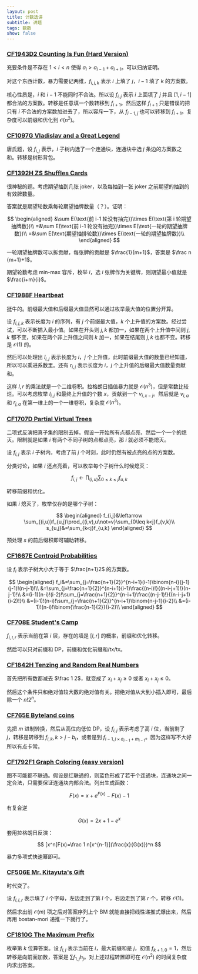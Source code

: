 ```yaml
---
layout: post
title: 计数选讲
subtitle: 讲题
tags: 数数
show: false
---
```


### [CF1943D2 Counting Is Fun (Hard Version)](https://www.luogu.com.cn/problem/CF1943D2)

充要条件是不存在 $1<i<n$ 使得 $a_i>a_{i-1}+a_{i+1}$。可以归纳证明。

对这个东西计数，暴力需要记两维，$f_{i,j,k}$ 表示 $i$ 上填了 $j$，$i-1$ 填了 $k$ 的方案数。

核心性质是，$i$ 和 $i-1$ 不能同时不合法。所以设 $f_{i,j}$ 表示 $i$ 上面填了 $j$ 并且 $[1,i-1]$ 都合法的方案数。转移是任意填一个数转移到 $f_{i+1}$。然后这样 $f_{i+1}$ 只是错误的把只有 $i$ 不合法的方案数加进去了，所以容斥一下，从 $f_{i-1,j}$ 也可以转移到 $f_{i+1}$。复杂度可以前缀和优化到 $\mathcal O(n^2)$。

### [CF1097G Vladislav and a Great Legend](https://codeforces.com/problemset/problem/1097/G)

唐氏题，设 $f_{i,j}$ 表示，$i$ 子树内选了一个连通块，连通块中选 $j$ 条边的方案数之和。转移是树形背包。

### [CF1392H ZS Shuffles Cards](https://www.luogu.com.cn/problem/CF1392H)

很神秘的题。考虑期望抽到几张 joker，以及每抽到一张 joker 之前期望的抽到的有效牌数量。

答案就是期望轮数乘每轮期望抽牌数量（？）。证明：

$$
\begin{aligned}
&\sum E(\text{前 i-1 轮没有抽完})\times E(\text{第 i 轮期望抽牌数})\\
=&\sum E(\text{前 i-1 轮没有抽完})\times E(\text{一轮的期望抽牌数})\\
=&\sum E(\text{期望抽排轮数})\times E(\text{一轮的期望抽牌数})\\
\end{aligned}
$$

一轮期望抽牌数可以拆贡献，每张牌的贡献是 $\frac{1}{m+1}$，答案是 $\frac n {m+1}+1$。

期望轮数考虑 min-max 容斥，枚举 $i$，选 $i$ 张牌作为关键牌，则期望最小值就是 $\frac{i+m}{i}$。

### [CF1988F Heartbeat](https://www.luogu.com.cn/problem/CF1988F)

挺牛的。前缀最大值和后缀最大值显然可以通过枚举最大值的位置分开算。

设 $f_{i,j,k}$ 表示长度为 $i$ 的序列，有 $j$ 个前缀最大值，$k$ 个上升值的方案数。经过尝试，可以不断插入最小值。如果在开头则 $j,k$ 都加一，如果在两个上升值中间则 $j,k$ 都不变，如果在两个非上升值之间则 $k$ 加一，如果在结尾则 $j,k$ 也都不变。转移是 $\mathcal O(1)$ 的。

然后可以处理出 $l_{i,j}$ 表示长度为 $i$，$j$ 个上升值，此时前缀最大值的数量已经知道，所以可以乘进系数里。还有 $r_{i,j}$ 表示长度为 $i$，$j$ 个上升值的后缀最大值数量贡献和。

这样 $l,r$ 的乘法就是一个二维卷积。拉格朗日插值暴力就是 $\mathcal O(n^3)$，但是常数比较烂。可以考虑枚举 $l_{i,j}$ 和最终上升值的个数 $x$，贡献到一个 $v_{i,x-j}$。然后就是 $v_{i,a}$ 和 $r_{j,a}$ 在第一维上的一个一维卷积，复杂度 $\mathcal O(n^3)$。

### [CF1707D Partial Virtual Trees](https://www.luogu.com.cn/problem/CF1707D)

二项式反演把真子集的限制去掉。假设一开始所有点都点亮，然后一个一个的熄灭。限制就是如果 $i$ 有两个不同子树的点都点亮，那 $i$ 就必须不能熄灭。

设 $f_{i,j}$ 表示 $i$ 子树内，考虑了前 $j$ 个时刻，此时仍然有被点亮的点的方案数。

分类讨论，如果 $i$ 还点亮着，可以枚举每个子树什么时候熄灭：

$$
f_{i,j}\leftarrow \prod_{(i,u)}\sum_{0\leq k\leq j} f_{u,k}
$$

转移前缀和优化。

如果 $i$ 熄灭了，枚举仅存的是哪个子树：

$$
\begin{aligned}
f_{i,j}&\leftarrow \sum_{(i,u)}f_{u,j}\prod_{(i,v),u\not=v}\sum_{0\leq k<j}f_{v,k}\\
s_{u,j}&=\sum_{k<j}f_{u,k}
\end{aligned}
$$

预处理 $s$ 的前后缀积即可辅助转移。

### [CF1667E Centroid Probabilities](https://www.luogu.com.cn/problem/CF1667E)

设 $f_i$ 表示子树大小大于等于 $\frac{n+1}2$ 的方案数。

$$
\begin{aligned}
f_i&=\sum_{j=\frac{n+1}{2}}^{n-i+1}(i-1)\binom{n-i}{j-1}(j-1)!(n-j-1)!\\
&=\sum_{j=\frac{n+1}{2}}^{n-i+1}(i-1)\frac{(n-i)!}{(n-i-j+1)!}(n-j-1)!\\
&=(i-1)(n-i)!(i-2)!\sum_{j=\frac{n+1}{2}}^{n-i+1}\frac{(n-j-1)!}{(n-i-j+1)(i-2)!}\\
&=(i-1)!(n-i)!\sum_{j=\frac{n+1}{2}}^{n-i+1}\binom{n-j-1}{i-2}\\
&=(i-1)!(n-i)!\binom{\frac{n-1}{2}}{i-2}\\
\end{aligned}
$$

### [CF708E Student's Camp](https://www.luogu.com.cn/problem/CF708E)

$f_{i,l,r}$ 表示当前在第 $i$ 层，存在的墙是 $[l,r]$ 的概率，前缀和优化转移。

然后可以只对前缀和 DP，前缀和优化前缀和/tx/tx。

### [CF1842H Tenzing and Random Real Numbers](https://www.luogu.com.cn/problem/CF1842H)

首先把所有数都减去 $\frac 1 2$，就变成了 $x_i+x_j\geq 0$ 或者 $x_i+x_j\leq 0$。

然后这个条件只和绝对值较大数的绝对值有关。把绝对值从大到小插入即可，最后除一个 $n!2^n$。

### [CF765E Byteland coins](https://www.luogu.com.cn/problem/CF756E)

先把 $m$ 进制转换，然后从高位向低位 DP，设 $f_{i,j}$ 表示考虑了高 $i$ 位，当前剩了 $j$，转移是转移到 $f_{i,k},k>j-b_i$，或者是到 $f_{i-1,j\times a_{i-1}+m_{i-1}}$。因为这样写不大好所以有点卡常。

### [CF1792F1 Graph Coloring (easy version)](https://www.luogu.com.cn/problem/CF1792F1)

图不可能都不联通。假设是红联通的，则蓝色形成了若干个连通块，连通块之间一定合法，只需要保证连通块内部合法。列出生成函数：

$$
F(x)=x+e^{F(x)}-F(x)-1
$$

有复合逆

$$
G(x)=2x+1-e^x
$$

套用拉格朗日反演：

$$
[x^n]F(x)=\frac 1 n[x^{n-1}](\frac{x}{G(x)})^n
$$

暴力多项式快速幂即可。

### [CF506E Mr. Kitayuta's Gift](https://www.luogu.com.cn/problem/CF506E)

时代变了。

设 $f_{i,l,r}$ 表示填了 $i$ 个字母，左边走到了第 $l$ 个，右边走到了第 $r$ 个，转移 $\mathcal O(1)$。

然后求出前 $\mathcal O(m)$ 项之后对答案序列上个 BM 就能直接把线性递推式爆出来，然后再用 bostan-mori 递推一下就行了。

### [CF1810G The Maximum Prefix](https://www.luogu.com.cn/problem/CF1810G)

枚举第 $k$ 位算答案。设 $f_{i,j}$ 表示当前在 $i$，最大前缀和是 $j$，初值 $f_{k+1,0}=1$，然后转移是向前面加数，答案是 $\sum f_{1,j}h_j$。对上述过程转置即可在 $\mathcal O(n^2)$ 的时间复杂度内求出答案。